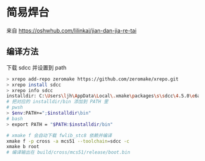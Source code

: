 # 简易焊台

来自 https://oshwhub.com/lilinkai/jian-dan-jia-re-tai

## 编译方法

下载 sdcc 并设置到 path
``` sh
> xrepo add-repo zeromake https://github.com/zeromake/xrepo.git
> xrepo install sdcc
> xrepo info sdcc
installdir: C:\Users\ljh\AppData\Local\.xmake\packages\s\sdcc\4.5.0\e6aa3c720cd8435ba7f7806fe30454fe
# 把对应的 installdir/bin 添加到 PATH 里
# pwsh
> $env:PATH+=";$installdir\bin"
# bash
> export PATH = "$PATH:$installdir/bin"
```

```sh
# xmake f 会自动下载 fwlib_stc8 依赖并编译
xmake f -p cross -a mcs51 --toolchain=sdcc -c
xmake b root
# 编译输出在 build/cross/mcs51/release/boot.bin
```
